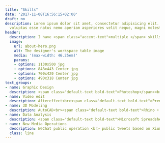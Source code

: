 ```yaml
---
title: "Skills"
date: '2017-11-08T16:56:15+02:00'
draft: no
description: Lorem ipsum dolor sit amet, consectetur adipisicing elit. Dolores porro
  voluptas esse natus nemo aperiam asperiores velit neque, magni molestiae!
header:
  description: I have <span class="accent-text">multiple </span> skills in different areas.
  image:
    url: about-hero.png
    alt: The designer's workspace table image
    media: '(max-width: 46.25em)'
    params:
    - options: 1130x500 jpg
    - options: 848x443 Center jpg
    - options: 700x420 Center jpg
    - options: 490x318 Center jpg
text_groups:
- name: Graphic Design
  description: <span class="default-text bold-text">Photoshop</span><br>Indesign<br><span class="default-text bold-text"> Illustrater </span><br><br>
- name: Video edit
  description: Aftereffect<br><span class="default-text bold-text">Premiere Pro</span><br><br>
- name: 3D Modeling
  description: AutoCAD<br><span class="default-text bold-text">Rhino + Grasshopper</span><br> Sketchup <br><span class="default-text bold-text">ArcGIS Pro</span><br> <br>
- name: Data Analysis
  description: <span class="default-text bold-text">Microsoft Spreadsheet </span> <br> Microsoft SQL <br><br> 
- name: New Media Operations
  description: WeChat public operation <br> public tweets based on Xiumi<br>webblog based on Hugo<br> 
  class: line
---
```

